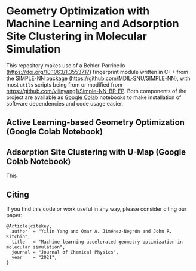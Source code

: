 # Geometry Optimization with Machine Learning and Adsorption Site Clustering in Molecular Simulation
This repository makes use of a Behler-Parrinello (https://doi.org/10.1063/1.3553717) fingerprint module written in C++ from the SIMPLE-NN package (https://github.com/MDIL-SNU/SIMPLE-NN), with most ```utils``` scripts being from or modified from https://github.com/yilinyang1/Simple-NN-BP-FP. Both components of the project are available as [Google Colab](https://colab.research.google.com/) notebooks to make installation of software dependencies and code usage easier. 

## Active Learning-based Geometry Optimization (Google Colab Notebook)

## Adsorption Site Clustering with U-Map (Google Colab Notebook)
This

## Citing
If you find this code or work useful in any way, please consider citing our paper:
```
@Article{citekey,
  author  = "Yilin Yang and Omar A. Jiménez-Negrón and John R. Kitchin",
  title   = "Machine-learning accelerated geometry optimization in molecular simulation",
  journal = "Journal of Chemical Physics",
  year    = "2021",
}
```
